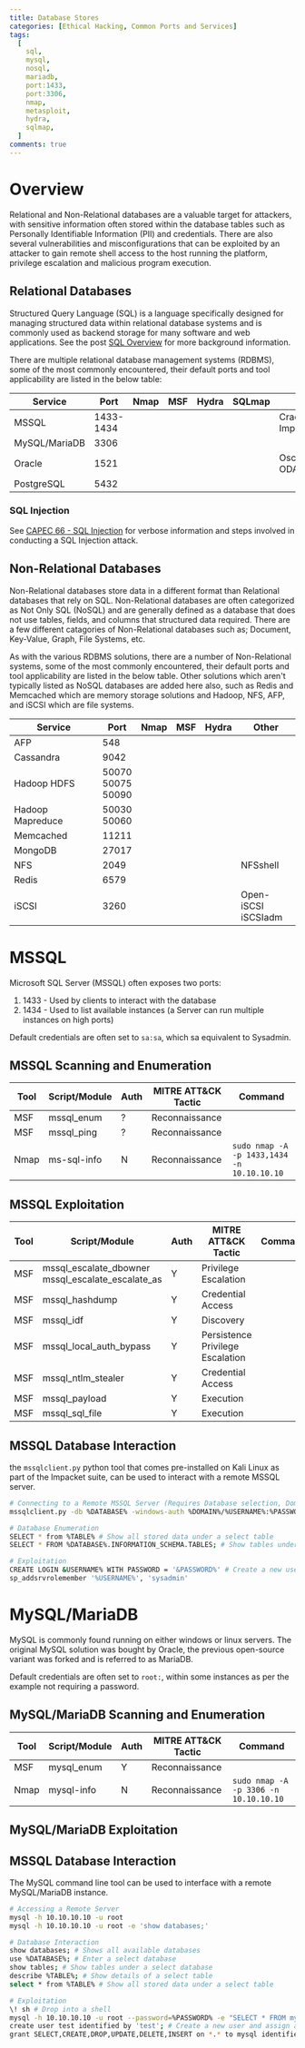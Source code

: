 ```yaml
---
title: Database Stores
categories: [Ethical Hacking, Common Ports and Services]
tags:
  [
    sql,
    mysql,
    nosql,
    mariadb,
    port:1433,
    port:3306,
    nmap,
    metasploit,
    hydra,
    sqlmap,
  ]
comments: true
---
```


# Overview

Relational and Non-Relational databases are a valuable target for attackers, with sensitive information often stored within the database tables such as Personally Identifiable Information (PII) and credentials. There are also several vulnerabilities and misconfigurations that can be exploited by an attacker to gain remote shell access to the host running the platform, privilege escalation and malicious program execution.

## Relational Databases

Structured Query Language (SQL) is a language specifically designed for managing structured data within relational database systems and is commonly used as backend storage for many software and web applications. See the post [SQL Overview](https://darkcybe.github.io/posts/SQL_Overview/) for more background information.

There are multiple relational database management systems (RDBMS), some of the most commonly encountered, their default ports and tool applicability are listed in the below table:

| Service       | Port      | Nmap                               | MSF                                | Hydra                              | SQLmap                             | Other                      |
| ------------- | --------- | ---------------------------------- | ---------------------------------- | ---------------------------------- | ---------------------------------- | -------------------------- |
| MSSQL         | 1433-1434 | <i class='fa fa-check-circle'></i> | <i class='fa fa-check-circle'></i> | <i class='fa fa-check-circle'></i> | <i class='fa fa-check-circle'></i> | Crackmapexec <br> Impacket |
| MySQL/MariaDB | 3306      | <i class='fa fa-check-circle'></i> | <i class='fa fa-check-circle'></i> | <i class='fa fa-check-circle'></i> | <i class='fa fa-check-circle'></i> |                            |
| Oracle        | 1521      | <i class='fa fa-check-circle'></i> | <i class='fa fa-check-circle'></i> | <i class='fa fa-check-circle'></i> | <i class='fa fa-check-circle'></i> | Oscanner <br> ODAT         |
| PostgreSQL    | 5432      | <i class='fa fa-check-circle'></i> | <i class='fa fa-check-circle'></i> | <i class='fa fa-check-circle'></i> | <i class='fa fa-check-circle'></i> |                            |

### SQL Injection

See [CAPEC 66 - SQL Injection](https://darkcybe.github.io/posts/../../../../CAPEC/2022-10-02-66-SQL_Injection.md-Overflow_Buffers/) for verbose information and steps involved in conducting a SQL Injection attack.

## Non-Relational Databases

Non-Relational databases store data in a different format than Relational databases that rely on SQL. Non-Relational databases are often categorized as Not Only SQL (NoSQL) and are generally defined as a database that does not use tables, fields, and columns that structured data required. There are a few different catagories of Non-Relational databases such as; Document, Key-Value, Graph, File Systems, etc.

As with the various RDBMS solutions, there are a number of Non-Relational systems, some of the most commonly encountered, their default ports and tool applicability are listed in the below table. Other solutions which aren't typically listed as NoSQL databases are added here also, such as Redis and Memcached which are memory storage solutions and Hadoop, NFS, AFP, and iSCSI which are file systems.

| Service          | Port                        | Nmap                               | MSF                                | Hydra                              | Other                    |
| ---------------- | --------------------------- | ---------------------------------- | ---------------------------------- | ---------------------------------- | ------------------------ |
| AFP              | 548                         | <i class='fa fa-check-circle'></i> | <i class='fa fa-check-circle'></i> | <i class='fa fa-check-circle'></i> |                          |
| Cassandra        | 9042                        | <i class='fa fa-check-circle'></i> | <i class='fa fa-check-circle'></i> |                                    |                          |
| Hadoop HDFS      | 50070 <br> 50075 <br> 50090 | <i class='fa fa-check-circle'></i> |                                    |                                    |                          |
| Hadoop Mapreduce | 50030 <br> 50060            | <i class='fa fa-check-circle'></i> |                                    |                                    |                          |
| Memcached        | 11211                       | <i class='fa fa-check-circle'></i> | <i class='fa fa-check-circle'></i> | <i class='fa fa-check-circle'></i> |                          |
| MongoDB          | 27017                       | <i class='fa fa-check-circle'></i> | <i class='fa fa-check-circle'></i> | <i class='fa fa-check-circle'></i> |                          |
| NFS              | 2049                        | <i class='fa fa-check-circle'></i> | <i class='fa fa-check-circle'></i> |                                    | NFSshell                 |
| Redis            | 6579                        | <i class='fa fa-check-circle'></i> | <i class='fa fa-check-circle'></i> | <i class='fa fa-check-circle'></i> |                          |
| iSCSI            | 3260                        | <i class='fa fa-check-circle'></i> |                                    |                                    | Open-iSCSI <br> iSCSIadm |

# MSSQL

Microsoft SQL Server (MSSQL) often exposes two ports:

1. 1433 - Used by clients to interact with the database
2. 1434 - Used to list available instances (a Server can run multiple instances on high ports)

Default credentials are often set to `sa:sa`, which sa equivalent to Sysadmin.

## MSSQL Scanning and Enumeration

| Tool | Script/Module | Auth | MITRE ATT&CK Tactic | Command                                    |
| ---- | ------------- | ---- | ------------------- | ------------------------------------------ |
| MSF  | mssql_enum    | ?    | Reconnaissance      |                                            |
| MSF  | mssql_ping    | ?    | Reconnaissance      |                                            |
| Nmap | ms-sql-info   | N    | Reconnaissance      | `sudo nmap -A -p 1433,1434 -n 10.10.10.10` |

## MSSQL Exploitation

| Tool | Script/Module                                          | Auth | MITRE ATT&CK Tactic                   | Command |
| ---- | ------------------------------------------------------ | ---- | ------------------------------------- | ------- |
| MSF  | mssql_escalate_dbowner <br> mssql_escalate_escalate_as | Y    | Privilege Escalation                  |         |
| MSF  | mssql_hashdump                                         | Y    | Credential Access                     |         |
| MSF  | mssql_idf                                              | Y    | Discovery                             |         |
| MSF  | mssql_local_auth_bypass                                | Y    | Persistence <br> Privilege Escalation |         |
| MSF  | mssql_ntlm_stealer                                     | Y    | Credential Access                     |         |
| MSF  | mssql_payload                                          | Y    | Execution                             |         |
| MSF  | mssql_sql_file                                         | Y    | Execution                             |         |

## MSSQL Database Interaction

the `mssqlclient.py` python tool that comes pre-installed on Kali Linux as part of the Impacket suite, can be used to interact with a remote MSSQL server.

```bash
# Connecting to a Remote MSSQL Server (Requires Database selection, Domain, Username, Password, and IP address entry.)
mssqlclient.py -db %DATABASE% -windows-auth %DOMAIN%/%USERNAME%:%PASSWORD%@%IP%

# Database Enumeration
SELECT * from %TABLE% # Show all stored data under a select table
SELECT * FROM %DATABASE%.INFORMATION_SCHEMA.TABLES; # Show tables under a select database

# Exploitation
CREATE LOGIN &USERNAME% WITH PASSWORD = '&PASSWORD%' # Create a new user and assign sysadmin privileges
sp_addsrvrolemember '%USERNAME%', 'sysadmin'
```

# MySQL/MariaDB

MySQL is commonly found running on either windows or linux servers. The original MySQL solution was bought by Oracle, the previous open-source variant was forked and is referred to as MariaDB.

Default credentials are often set to `root:`, within some instances as per the example not requiring a password.

## MySQL/MariaDB Scanning and Enumeration

| Tool | Script/Module | Auth | MITRE ATT&CK Tactic | Command                               |
| ---- | ------------- | ---- | ------------------- | ------------------------------------- |
| MSF  | mysql_enum    | Y    | Reconnaissance      |                                       |
| Nmap | mysql-info    | N    | Reconnaissance      | `sudo nmap -A -p 3306 -n 10.10.10.10` |

## MySQL/MariaDB Exploitation

## MSSQL Database Interaction

The MySQL command line tool can be used to interface with a remote MySQL/MariaDB instance.

```bash
# Accessing a Remote Server
mysql -h 10.10.10.10 -u root
mysql -h 10.10.10.10 -u root -e 'show databases;'

# Database Interaction
show databases; # Shows all available databases
use %DATABASE%; # Enter a select database
show tables; # Show tables under a select database
describe %TABLE%; # Show details of a select table
select * from %TABLE% # Show all stored data under a select table

# Exploitation
\! sh # Drop into a shell
mysql -h 10.10.10.10 -u root --password=%PASSWORD% -e "SELECT * FROM mysql.user;" # Credential Dumping
create user test identified by 'test'; # Create a new user and assign admin privileges
grant SELECT,CREATE,DROP,UPDATE,DELETE,INSERT on *.* to mysql identified by 'mysql' WITH GRANT OPTION;
```

